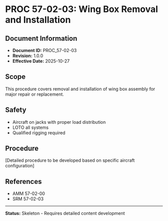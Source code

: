 # PROC 57-02-03: Wing Box Removal and Installation

## Document Information
- **Document ID:** PROC_57-02-03
- **Revision:** 1.0.0
- **Effective Date:** 2025-10-27

## Scope
This procedure covers removal and installation of wing box assembly for major repair or replacement.

## Safety
- Aircraft on jacks with proper load distribution
- LOTO all systems
- Qualified rigging required

## Procedure
[Detailed procedure to be developed based on specific aircraft configuration]

## References
- AMM 57-02-00
- SRM 57-02-03

---
**Status:** Skeleton - Requires detailed content development

